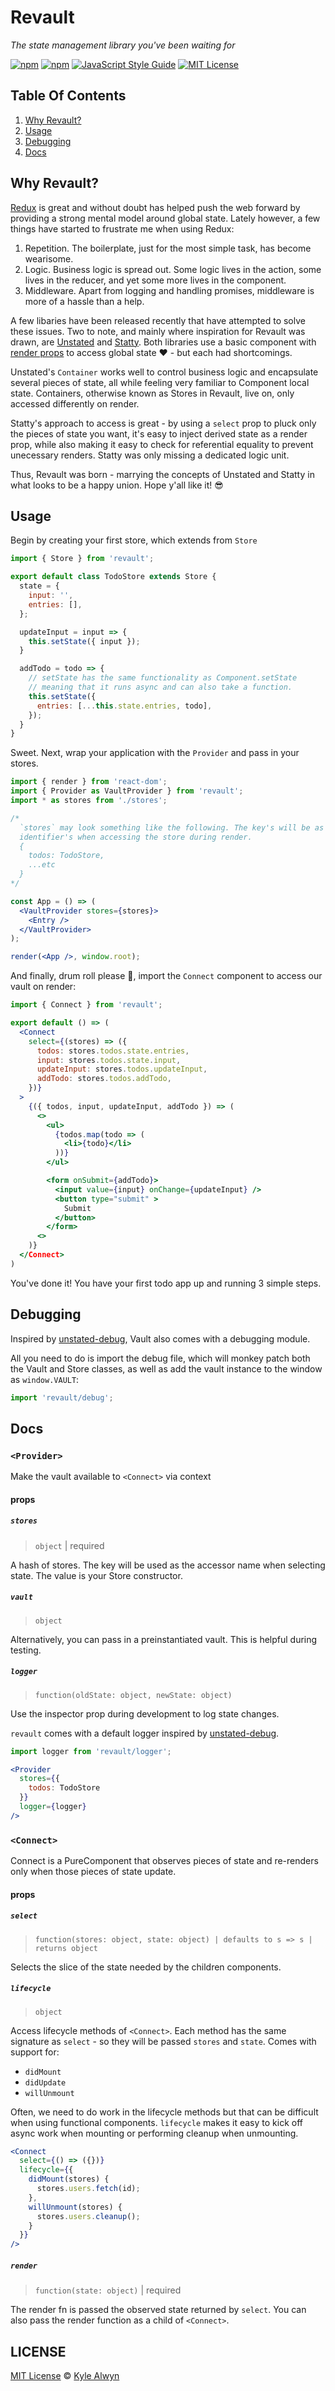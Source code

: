 # Revault
_The state management library you've been waiting for_

[![npm](https://img.shields.io/npm/v/revault.svg)](https://www.npmjs.com/package/revault)
[![npm](https://img.shields.io/npm/dm/revault.svg)](https://npm-stat.com/charts.html?package=revault&from=2017-05-19)
[![JavaScript Style Guide](https://img.shields.io/badge/code%20style-prettier-brightgreen.svg)](http://standardjs.com/)
[![MIT License](https://img.shields.io/npm/l/revault.svg?style=flat-square)](https://github.com/kylealwyn/revault/blob/master/LICENSE)

## Table Of Contents
1. [Why Revault?](#why-revault)
1. [Usage](#usage)
1. [Debugging](#debugging)
1. [Docs](#docs)

## Why Revault?
[Redux](https://github.com/reactjs/redux) is great and without doubt has helped push the web forward by providing a strong mental model around global state. Lately however, a few things have started to frustrate me when using Redux:

1. Repetition. The boilerplate, just for the most simple task, has become wearisome.
1. Logic. Business logic is spread out. Some logic lives in the action, some lives in the reducer, and yet some more lives in the component.
1. Middleware. Apart from logging and handling promises, middleware is more of a hassle than a help.

A few libaries have been released recently that have attempted to solve these issues. Two to note, and mainly where inspiration for Revault was drawn, are [Unstated](https://github.com/jamiebuilds/unstated) and [Statty](https://github.com/vesparny/statty). Both libraries use a basic component with [render props](https://reactjs.org/docs/render-props.html) to access global state ❤️ - but each had shortcomings.

Unstated's `Container` works well to control business logic and encapsulate several pieces of state, all while feeling very familiar to Component local state. Containers, otherwise known as Stores in Revault, live on, only accessed differently on render.

Statty's approach to access is great - by using a `select` prop to pluck only the pieces of state you want, it's easy to inject derived state as a render prop, while also making it easy to check for referential equality to prevent unecessary renders. Statty was only missing a dedicated logic unit.

Thus, Revault was born - marrying the concepts of Unstated and Statty in what looks to be a happy union. Hope y'all like it! 😎

## Usage

Begin by creating your first store, which extends from `Store`
```js
import { Store } from 'revault';

export default class TodoStore extends Store {
  state = {
    input: '',
    entries: [],
  };

  updateInput = input => {
    this.setState({ input });
  }

  addTodo = todo => {
    // setState has the same functionality as Component.setState
    // meaning that it runs async and can also take a function.
    this.setState({
      entries: [...this.state.entries, todo],
    });
  }
}
```


Sweet. Next, wrap your application with the `Provider` and pass in your stores.
```jsx
import { render } from 'react-dom';
import { Provider as VaultProvider } from 'revault';
import * as stores from './stores';

/*
  `stores` may look something like the following. The key's will be as
  identifier's when accessing the store during render.
  {
    todos: TodoStore,
    ...etc
  }
*/

const App = () => (
  <VaultProvider stores={stores}>
    <Entry />
  </VaultProvider>
);

render(<App />, window.root);
```


And finally, drum roll please 🥁, import the `Connect` component to access our vault on render:
```jsx
import { Connect } from 'revault';

export default () => (
  <Connect
    select={(stores) => ({
      todos: stores.todos.state.entries,
      input: stores.todos.state.input,
      updateInput: stores.todos.updateInput,
      addTodo: stores.todos.addTodo,
    })}
  >
    {({ todos, input, updateInput, addTodo }) => (
      <>
        <ul>
          {todos.map(todo => (
            <li>{todo}</li>
          ))}
        </ul>

        <form onSubmit={addTodo}>
          <input value={input} onChange={updateInput} />
          <button type="submit" >
            Submit
          </button>
        </form>
      <>
    )}
  </Connect>
)
```

You've done it! You have your first todo app up and running 3 simple steps.


## Debugging
Inspired by [unstated-debug](https://github.com/sindresorhus/unstated-debug), Vault also comes with a debugging module.

All you need to do is import the debug file, which will monkey patch both the Vault and Store classes, as well as add the vault instance to the window as `window.VAULT`:
```js
import 'revault/debug';
```

## Docs

### `<Provider>`

Make the vault available to `<Connect>` via context

#### props

##### `stores`

> `object` | required

A hash of stores. The key will be used as the accessor name when selecting state. The value is your Store constructor.

##### `vault`

> `object`

Alternatively, you can pass in a preinstantiated vault. This is helpful during testing.

##### `logger`

> `function(oldState: object, newState: object)`

Use the inspector prop during development to log state changes.

`revault` comes with a default logger inspired by [unstated-debug](https://github.com/sindresorhus/unstated-debug).

```jsx
import logger from 'revault/logger';

<Provider
  stores={{
    todos: TodoStore
  }}
  logger={logger}
/>
```

### `<Connect>`

Connect is a PureComponent that observes pieces of state and re-renders only when those pieces of state update.

#### props

##### `select`

> `function(stores: object, state: object) | defaults to s => s | returns object`

Selects the slice of the state needed by the children components.

##### `lifecycle`

> `object`

Access lifecycle methods of `<Connect>`. Each method has the same signature as `select` - so they will be passed `stores` and `state`. Comes with support for:
- `didMount`
- `didUpdate`
- `willUnmount`

Often, we need to do work in the lifecycle methods but that can be difficult when using functional components. `lifecycle` makes it easy to kick off async work when mounting or performing cleanup when unmounting.

```jsx
<Connect
  select={() => ({})}
  lifecycle={{
    didMount(stores) {
      stores.users.fetch(id);
    },
    willUnmount(stores) {
      stores.users.cleanup();
    }
  }}
/>
```

##### `render`

> `function(state: object)` | required

The render fn is passed the observed state returned by `select`. You can also pass the render function as a child of `<Connect>`.

## LICENSE
[MIT License](LICENSE) © [Kyle Alwyn](kylealwyn.com)
